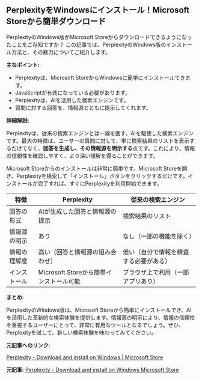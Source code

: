 ## PerplexityをWindowsにインストール！Microsoft Storeから簡単ダウンロード

PerplexityのWindows版がMicrosoft Storeからダウンロードできるようになったことをご存知ですか？ この記事では、PerplexityのWindows版のインストール方法と、その魅力についてご紹介します。

**主なポイント:**

* Perplexityは、Microsoft StoreからWindowsに簡単にインストールできます。
* JavaScriptが有効になっている必要があります。
* Perplexityは、AIを活用した検索エンジンです。
* 質問に対する回答を、情報源とともに提示してくれます。

**詳細解説:**

Perplexityは、従来の検索エンジンとは一線を画す、AIを駆使した検索エンジンです。最大の特徴は、ユーザーの質問に対して、単に検索結果のリストを表示するだけでなく、**回答を生成し、その情報源を明示する**点です。これにより、情報の信頼性を確認しやすく、より深い理解を得ることができます。

Microsoft Storeからのインストールは非常に簡単です。Microsoft Storeを開き、Perplexityを検索して「インストール」ボタンをクリックするだけです。インストールが完了すれば、すぐにPerplexityを利用開始できます。

| 特徴 | Perplexity | 従来の検索エンジン |
| ------------- | ---------------------------------------- | ------------------------------------------ |
| 回答の形式 | AIが生成した回答と情報源の提示 | 検索結果のリスト |
| 情報源の明示 | あり | なし（一部の機能を除く） |
| 情報の理解度 | 高い（回答と情報源の組み合わせ） | 低い（自分で情報を精査する必要がある） |
| インストール | Microsoft Storeから簡単インストール可能 | ブラウザ上で利用（一部アプリあり） |

**まとめ:**

PerplexityのWindows版は、Microsoft Storeから簡単にインストールでき、AIを活用した革新的な検索体験を提供します。情報源の明示により、情報の信頼性を重視するユーザーにとって、非常に有用なツールとなるでしょう。ぜひ、Perplexityを試して、新しい検索体験を味わってみてください。

**元記事へのリンク:**

[Perplexity - Download and install on Windows | Microsoft Store](https://apps.microsoft.com/detail/9N025891610W)


**元記事:** [Perplexity - Download and install on Windows Microsoft Store](https://apps.microsoft.com/detail/xp8jnqfbqh6pvf?hl=en-US&gl=US)